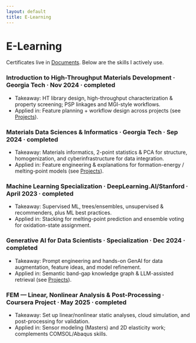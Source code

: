 ```yaml
---
layout: default
title: E-Learning
---
```

# E-Learning

<p class="muted">Certificates live in <a href="/documents">Documents</a>. Below are the skills I actively use.</p>  

<div class="card el-box">

<div class="card">
  <h3>Introduction to High-Throughput Materials Development · Georgia Tech · Nov 2024 · completed</h3>
  <ul>
    <li><span class="label">Takeaway:</span> HT library design, high-throughput characterization & property screening; PSP linkages and MGI-style workflows.</li>
    <li><span class="label">Applied in:</span> Feature planning + workflow design across projects (see <a href="/projects">Projects</a>).</li>
  </ul>
</div>

<div class="card">
  <h3>Materials Data Sciences & Informatics · Georgia Tech · Sep 2024 · completed</h3>
  <ul>
    <li><span class="label">Takeaway:</span> Materials informatics, 2-point statistics & PCA for structure, homogenization, and cyberinfrastructure for data integration.</li>
    <li><span class="label">Applied in:</span> Feature engineering & explanations for formation-energy / melting-point models (see <a href="/projects">Projects</a>).</li>
  </ul>
</div>

<div class="card">
  <h3>Machine Learning Specialization · DeepLearning.AI/Stanford · April 2023 · completed</h3>
  <ul>
    <li><span class="label">Takeaway:</span> Supervised ML, trees/ensembles, unsupervised & recommenders, plus ML best practices.</li>
    <li><span class="label">Applied in:</span> Stacking for melting-point prediction and ensemble voting for oxidation-state assignment.</li>
  </ul>
</div>

<div class="card">
  <h3>Generative AI for Data Scientists · Specialization · Dec 2024 · completed</h3>
  <ul>
    <li><span class="label">Takeaway:</span> Prompt engineering and hands-on GenAI for data augmentation, feature ideas, and model refinement.</li>
    <li><span class="label">Applied in:</span> Semantic band-gap knowledge graph & LLM-assisted retrieval (see <a href="/projects">Projects</a>).</li>
  </ul>
</div>

<div class="card">
  <h3>FEM — Linear, Nonlinear Analysis & Post-Processing · Coursera Project · May 2025 · completed</h3>
  <ul>
    <li><span class="label">Takeaway:</span> Set up linear/nonlinear static analyses, cloud simulation, and post-processing for validation.</li>
    <li><span class="label">Applied in:</span> Sensor modeling (Masters) and 2D elasticity work; complements COMSOL/Abaqus skills.</li>
  </ul>
</div>
</div>



